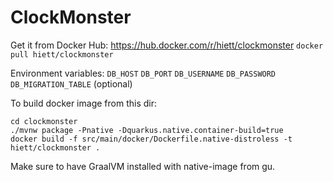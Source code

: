 # ClockMonster

Get it from Docker Hub:
https://hub.docker.com/r/hiett/clockmonster
`docker pull hiett/clockmonster`

Environment variables:
`DB_HOST`
`DB_PORT`
`DB_USERNAME`
`DB_PASSWORD`
`DB_MIGRATION_TABLE` (optional)

To build docker image from this dir:
```
cd clockmonster
./mvnw package -Pnative -Dquarkus.native.container-build=true
docker build -f src/main/docker/Dockerfile.native-distroless -t hiett/clockmonster .
```
Make sure to have GraalVM installed with native-image from gu.
